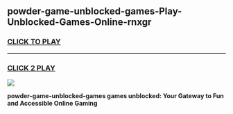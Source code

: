 
## powder-game-unblocked-games-Play-Unblocked-Games-Online-rnxgr
<h3>
<a href="https://premium76.site?title=powder-game-unblocked-games&ref=25A">CLICK TO PLAY</a></h3>
<hr>

<h3>
<a href="https://premium76.site?title=powder-game-unblocked-games&ref=25A">CLICK 2 PLAY</a>
  
</h3>

<a href="https://premium76.site?title=powder-game-unblocked-games&ref=25A"><img src="https://clearcache.store/games.png"></a>


**powder-game-unblocked-games games unblocked: Your Gateway to Fun and Accessible Online Gaming**
